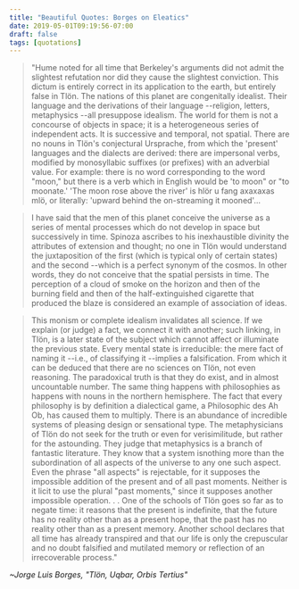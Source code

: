 ```yaml
---
title: "Beautiful Quotes: Borges on Eleatics"
date: 2019-05-01T09:19:56-07:00
draft: false
tags: [quotations]
---
```


>"Hume noted for all time that Berkeley's arguments did not admit the slightest refutation nor did they cause the slightest conviction. This dictum is entirely correct in its application to the earth, but entirely false in Tlön. The nations of this planet are congenitally idealist. Their language and the derivations of their language --religion, letters, metaphysics --all presuppose idealism. The world for them is not a concourse of objects in space; it is a heterogeneous series of independent acts. It is successive and temporal, not spatial. There are no nouns in Tlön's conjectural Ursprache, from which the 'present' languages and the dialects are derived: there are impersonal verbs, modified by monosyllabic suffixes (or prefixes) with an adverbial value. For example: there is no word corresponding to the word "moon," but there is a verb which in English would be 'to moon" or "to moonate.' 'The moon rose above the river' is hlör u fang axaxaxas mlö, or literally: 'upward behind the on-streaming it mooned'...

>I have said that the men of this planet conceive the universe as a series of mental processes which do not develop in space but successively in time. Spinoza ascribes to his inexhaustible divinity the attributes of extension and thought; no one in Tlön would understand the juxtaposition of the first (which is typical only of certain states) and the second --which is a perfect synonym of the cosmos. In other words, they do not conceive that the spatial persists in time. The perception of a cloud of smoke on the horizon and then of the burning field and then of the half-extinguished cigarette that produced the blaze is considered an example of association of ideas.

>This monism or complete idealism invalidates all science. If we explain (or judge) a fact, we connect it with another; such linking, in Tlön, is a later state of the subject which cannot affect or illuminate the previous state. Every mental state is irreducible: the mere fact of naming it --i.e., of classifying it --implies a falsification. From which it can be deduced that there are no sciences on Tlön, not even reasoning. The paradoxical truth is that they do exist, and in almost uncountable number. The same thing happens with philosophies as happens with nouns in the northern hemisphere. The fact that every philosophy is by definition a dialectical game, a Philosophic des Ah Ob, has caused them to multiply. There is an abundance of incredible systems of pleasing design or sensational type. The metaphysicians of Tlön do not seek for the truth or even for verisimilitude, but rather for the astounding. They judge that metaphysics is a branch of fantastic literature. They know that a system isnothing more than the subordination of all aspects of the universe to any one such aspect. Even the phrase "all aspects" is rejectable, for it supposes the impossible addition of the present and of all past moments. Neither is it licit to use the plural "past moments," since it supposes another impossible operation. . . One of the schools of Tlön goes so far as to negate time: it reasons that the present is indefinite, that the future has no reality other than as a present hope, that the past has no reality other than as a present memory. Another school declares that all time has already transpired and that our life is only the crepuscular and no doubt falsified and mutilated memory or reflection of an irrecoverable process." 

<cite>~Jorge Luis Borges, "Tlön, Uqbar, Orbis Tertius"</cite>
